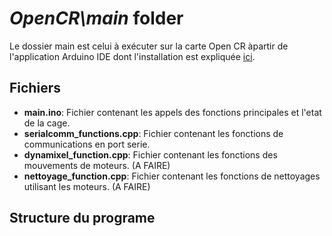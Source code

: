 # *OpenCR\main* folder

Le dossier main est celui à exécuter sur la carte Open CR àpartir de l'application Arduino IDE dont l'installation est expliquée [ici](../../README.md).

## Fichiers

- **main.ino**: Fichier contenant les appels des fonctions principales et l'etat de la cage.
- **serialcomm_functions.cpp**: Fichier contenant les fonctions de communications en port serie.
- **dynamixel_function.cpp**: Fichier contenant les fonctions des mouvements de moteurs. (A FAIRE)
- **nettoyage_function.cpp**: Fichier contenant les fonctions de nettoyages utilisant les moteurs. (A FAIRE)

## Structure du programe